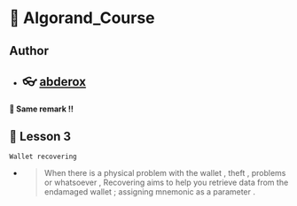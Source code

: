 # :pushpin: Algorand_Course

## Author

- ## :eyeglasses: [abderox](https://github.com/abderox/)

#### :shit: Same remark  !! 
## :bookmark_tabs: __Lesson 3__
``` Wallet recovering ```
- > When there is a physical problem with the wallet , theft , problems or whatsoever , Recovering aims to help you retrieve data from the endamaged wallet ; assigning mnemonic as a parameter .  